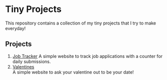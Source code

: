 # Tiny Projects

This repository contains a collection of my tiny projects that I try to make everyday!

## Projects

1. [Job Tracker](https://github.com/Gauri-Moghe/tiny-projects/tree/main/JobTracker)
   A simple website to track job applications with a counter for daily submissions.
3. [Valentines](https://github.com/Gauri-Moghe/tiny-projects/tree/main/Valentines)  
   A simple website to ask your valentine out to be your date!

